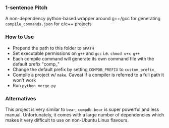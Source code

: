 ### 1-sentence Pitch

A non-dependency python-based wrapper around g++/gcc for generating `compile_commands.json` for c/c++ projects

### How to Use

* Prepend the path to this folder to `$PATH`
* Set executable permissions on `g++` and `gcc` i.e. `chmod u+x g++`
* Each compile command will generate its own command file with the default prefix "comp_"
* Change the default prefix by setting `COMPDB_PREFIX` to `custom_prefix_`
* Compile a project w/ `make`. Caveat if a compiler is referred to a full path it won't work
* Run `python merge.py` 

### Alternatives

This project is very similar to `bear`, `compdb`. `bear` is super powerful and less manual. Unfortunately, it comes with a large number of dependencies which makes it very difficult to use
on non-Ubuntu Linux flavours.